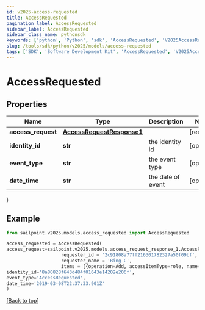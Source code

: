 ```yaml
---
id: v2025-access-requested
title: AccessRequested
pagination_label: AccessRequested
sidebar_label: AccessRequested
sidebar_class_name: pythonsdk
keywords: ['python', 'Python', 'sdk', 'AccessRequested', 'V2025AccessRequested'] 
slug: /tools/sdk/python/v2025/models/access-requested
tags: ['SDK', 'Software Development Kit', 'AccessRequested', 'V2025AccessRequested']
---
```


# AccessRequested


## Properties

Name | Type | Description | Notes
------------ | ------------- | ------------- | -------------
**access_request** | [**AccessRequestResponse1**](access-request-response1) |  | [required]
**identity_id** | **str** | the identity id | [optional] 
**event_type** | **str** | the event type | [optional] 
**date_time** | **str** | the date of event | [optional] 
}

## Example

```python
from sailpoint.v2025.models.access_requested import AccessRequested

access_requested = AccessRequested(
access_request=sailpoint.v2025.models.access_request_response_1.AccessRequestResponse_1(
                    requester_id = '2c91808a77ff216301782327a50f09bf', 
                    requester_name = 'Bing C', 
                    items = [{operation=Add, accessItemType=role, name=Role-1, decision=APPROVED, description=The role descrition, sourceId=8a80828f643d484f01643e14202e206f, sourceName=Source1, approvalInfos=[{name=John Snow, id=8a80828f643d484f01643e14202e2000, status=Approved}]}], ),
identity_id='8a80828f643d484f01643e14202e206f',
event_type='AccessRequested',
date_time='2019-03-08T22:37:33.901Z'
)

```
[[Back to top]](#) 

